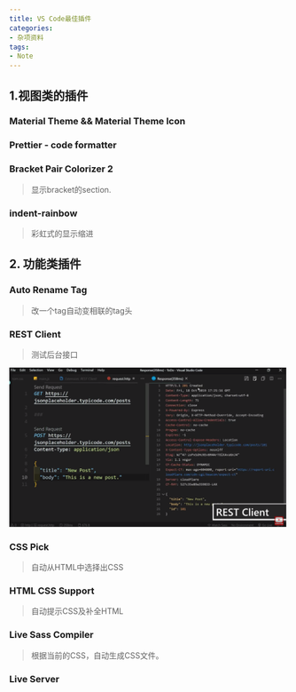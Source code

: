 ```yaml
---
title: VS Code最佳插件
categories:
- 杂项资料
tags: 
- Note
---
```

## 1.视图类的插件

### Material Theme && Material Theme Icon


### Prettier - code formatter

### Bracket Pair Colorizer 2

> 显示bracket的section.

### indent-rainbow

>彩虹式的显示缩进

## 2. 功能类插件

### Auto Rename Tag

> 改一个tag自动变相联的tag头

### REST Client

> 测试后台接口

![GET与POST测试](/img/1577068784300.png)

### CSS Pick

>自动从HTML中选择出CSS

### HTML CSS Support

> 自动提示CSS及补全HTML

### Live Sass Compiler

> 根据当前的CSS，自动生成CSS文件。

### Live Server